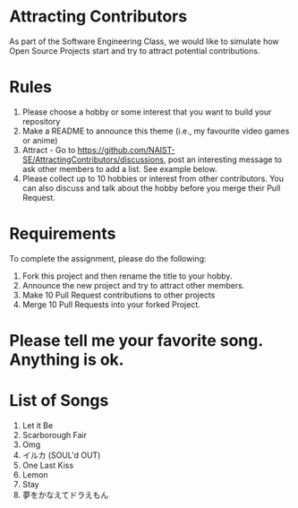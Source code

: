 # Attracting Contributors

As part of the Software Engineering Class, we would like to simulate how 
Open Source Projects start and try to attract potential contributions.

# Rules

1. Please choose a hobby or some interest that you want to build your 
repository
2. Make a README to announce this theme (i.e., my favourite video games or 
anime)
3. Attract - Go to 
https://github.com/NAIST-SE/AttractingContributors/discussions, post an 
interesting message to ask other members to add a list. See example below.
4. Please collect up to 10 hobbies or interest from other contributors. 
You can also discuss and talk about the hobby before you merge their Pull 
Request.

# Requirements

To complete the assignment, please do the following:

1. Fork this project and then rename the title to your hobby.
2. Announce the new project and try to attract other members.
3. Make 10 Pull Request contributions to other projects
4. Merge 10 Pull Requests into your forked Project.
 # Please tell me your favorite song. Anything is ok.

# List of Songs
1. Let it Be
2. Scarborough Fair
3. Omg
4. イルカ (SOUL'd OUT)　
5. One Last Kiss
6. Lemon
7. Stay
8. 夢をかなえてドラえもん
